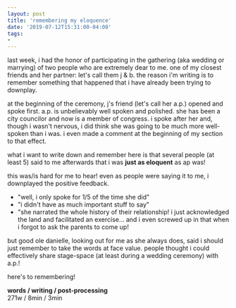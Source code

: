 ```yaml
---
layout: post
title: 'remembering my eloquence'
date: '2019-07-12T15:31:00-04:00'
tags:
- 
--- 
```


last week, i had the honor of participating in the gathering (aka wedding or marrying) of two people who are extremely dear to me. one of my closest friends and her partner: let's call them j & b. the reason i'm writing is to remember something that happened that i have already been trying to downplay. 

at the beginning of the ceremony, j's friend (let's call her a.p.) opened and spoke first. a.p. is unbelievably well spoken and polished. she has been a city councilor and now is a member of congress. i spoke after her and, though i wasn't nervous, i did think she was going to be much more well-spoken than i was. i even made a comment at the beginning of my section to that effect. 

what i want to write down and remember here is that several people (at least 5) said to me afterwards that i was **just as eloquent** as ap was!

this was/is hard for me to hear! even as people were saying it to me, i downplayed the positive feedback. 

* "well, i only spoke for 1/5 of the time she did"
* "i didn't have as much important stuff to say"
* "she narrated the whole history of their relationship! i just acknowledged the land and facilitated an exercise... and i even screwed up in that when i forgot to ask the parents to come up! 

but good ole danielle, looking out for me as she always does, said i should just remember to take the words at face value. people thought i could effectively share stage-space (at least during a wedding ceremony) with a.p.! 

here's to remembering!

<!-- hyperlink bank -->


<!-- &#042; = asterisk -->
<!-- &#039; = single quote '-->

**words / writing / post-processing**  
271w / 8min / 3min 
